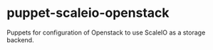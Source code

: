 # puppet-scaleio-openstack
Puppets for configuration of Openstack to use ScaleIO as a storage backend.
